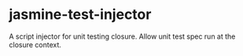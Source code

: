 # jasmine-test-injector
A script injector for unit testing closure. Allow unit test spec run at the closure context.
